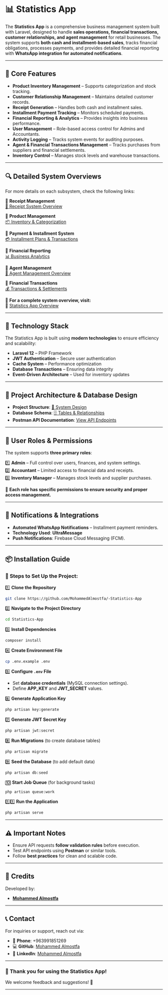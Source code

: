 # 📊 **Statistics App**

The **Statistics App** is a comprehensive business management system built with Laravel, designed to handle **sales operations, financial transactions, customer relationships, and agent management** for retail businesses. The system supports **both cash and installment-based sales**, tracks financial obligations, processes payments, and provides detailed financial reporting with **WhatsApp integration for automated notifications**.

---

## 🔹 **Core Features**

-   **Product Inventory Management** – Supports categorization and stock tracking.
-   **Customer Relationship Management** – Maintains detailed customer records.
-   **Receipt Generation** – Handles both cash and installment sales.
-   **Installment Payment Tracking** – Monitors scheduled payments.
-   **Financial Reporting & Analytics** – Provides insights into business performance.
-   **User Management** – Role-based access control for Admins and Accountants.
-   **Activity Logging** – Tracks system events for auditing purposes.
-   **Agent & Financial Transactions Management** – Tracks purchases from suppliers and financial settlements.
-   **Inventory Control** – Manages stock levels and warehouse transactions.

---

## 🔍 **Detailed System Overviews**

For more details on each subsystem, check the following links:

🔹 **Receipt Management**  
[📜 Receipt System Overview](https://deepwiki.com/MohammedAlmostfa/Statistics-App/2-receipt-management)

🔹 **Product Management**  
[📦 Inventory & Categorization](https://deepwiki.com/MohammedAlmostfa/Statistics-App/3-product-management)

🔹 **Payment & Installment System**  
[💳 Installment Plans & Transactions](https://deepwiki.com/MohammedAlmostfa/Statistics-App/4-payment-and-installment-system)

🔹 **Financial Reporting**  
[📊 Business Analytics](https://deepwiki.com/MohammedAlmostfa/-Statistics-App/6-financial-reporting)

🔹 **Agent Management**  
[📌 Agent Management Overview](https://deepwiki.com/MohammedAlmostfa/Statistics-App/2.4-agent-management)

🔹 **Financial Transactions**  
[💰 Transactions & Settlements](https://deepwiki.com/MohammedAlmostfa/Statistics-App/2.1-financial-transaction-management)

📌 **For a complete system overview, visit:**  
🔗 [Statistics App Overview](https://deepwiki.com/MohammedAlmostfa/Statistics-App/1-overview)

---

## 🚀 **Technology Stack**

The Statistics App is built using **modern technologies** to ensure efficiency and scalability:

-   **Laravel 12** – PHP Framework
-   **JWT Authentication** – Secure user authentication
-   **Cache System** – Performance optimization
-   **Database Transactions** – Ensuring data integrity
-   **Event-Driven Architecture** – Used for inventory updates

---

## 📐 **Project Architecture & Database Design**

-   **Project Structure**: [📁 System Design](https://drive.google.com/file/d/1V8l6mdmPlQwRZu2TiZz44RYAEA7u0LO5/view?usp=sharing)
-   **Database Schema**: [🗄️ Tables & Relationships](https://deepwiki.com/MohammedAlmostfa/Statistics-App/5.2-database-schema-and-migrations)
-   **Postman API Documentation**: [View API Endpoints](https://egmohammed.postman.co/workspace/e.g.mohammed-Workspace~b4e2523d-6246-4fe1-a96f-67892282e04b/collection/37858198-1a8bb936-f78c-4341-a68a-adc3b6ba5a99?action=share&creator=37858198)

---

## 🔐 **User Roles & Permissions**

The system supports **three primary roles**:

1️⃣ **Admin** – Full control over users, finances, and system settings.  
2️⃣ **Accountant** – Limited access to financial data and receipts.  
3️⃣ **Inventory Manager** – Manages stock levels and supplier purchases.

📌 **Each role has specific permissions to ensure security and proper access management.**

---

## 🔔 **Notifications & Integrations**

-   **Automated WhatsApp Notifications** – Installment payment reminders.
-   **Technology Used**: **UltraMessage**
-   **Push Notifications**: Firebase Cloud Messaging (FCM).

---

## 📦 **Installation Guide**

### **🔹 Steps to Set Up the Project:**

1️⃣ **Clone the Repository**

```sh
git clone https://github.com/MohammedAlmostfa/-Statistics-App
```

2️⃣ **Navigate to the Project Directory**

```sh
cd Statistics-App
```

3️⃣ **Install Dependencies**

```sh
composer install
```

4️⃣ **Create Environment File**

```sh
cp .env.example .env
```

5️⃣ **Configure `.env` File**

-   Set **database credentials** (MySQL connection settings).
-   Define **APP_KEY** and **JWT_SECRET** values.

6️⃣ **Generate Application Key**

```sh
php artisan key:generate
```

7️⃣ **Generate JWT Secret Key**

```sh
php artisan jwt:secret
```

8️⃣ **Run Migrations** (to create database tables)

```sh
php artisan migrate
```

9️⃣ **Seed the Database** (to add default data)

```sh
php artisan db:seed
```

🔟 **Start Job Queue** (for background tasks)

```sh
php artisan queue:work
```

1️⃣1️⃣ **Run the Application**

```sh
php artisan serve
```

---

## ⚠️ **Important Notes**

-   Ensure API requests **follow validation rules** before execution.
-   Test API endpoints using **Postman** or similar tools.
-   Follow **best practices** for clean and scalable code.

---

## 👤 **Credits**

Developed by:

-   **[Mohammed Almostfa](https://github.com/MohammedAlmostfa)**

---

## 📞 **Contact**

For inquiries or support, reach out via:

-   📱 **Phone**: +963991851269
-   💻 **GitHub**: [Mohammed Almostfa](https://github.com/MohammedAlmostfa)
-   🔗 **LinkedIn**: [Mohammed Almostfa](https://www.linkedin.com/in/mohammed-almostfa-63b3a7240/)

---

### 🎯 **Thank you for using the Statistics App!**

We welcome feedback and suggestions! 🚀

---
